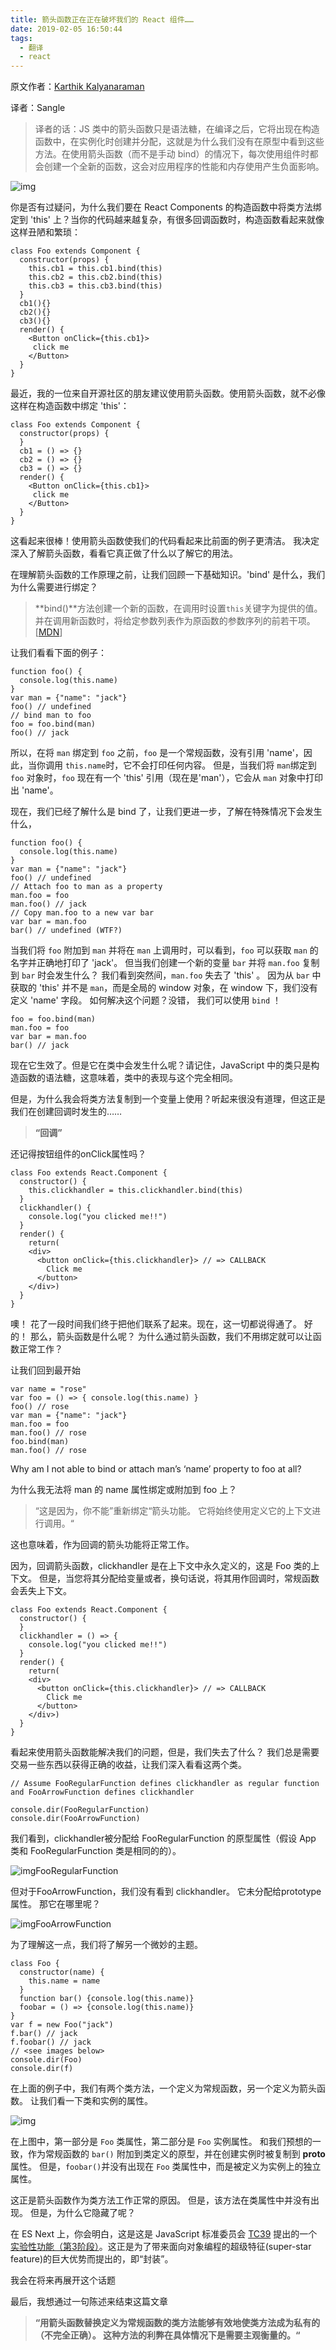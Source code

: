 ```yaml
---
title: 箭头函数正在正在破坏我们的 React 组件……
date: 2019-02-05 16:50:44
tags: 
  - 翻译
  - react
---
```


原文作者：[Karthik Kalyanaraman](http://link.zhihu.com/?target=https%3A//blog.usejournal.com/%40karthikkalyanaraman)

译者：Sangle

> 译者的话：JS 类中的箭头函数只是语法糖，在编译之后，它将出现在构造函数中，在实例化时创建并分配，这就是为什么我们没有在原型中看到这些方法。在使用箭头函数（而不是手动 bind）的情况下，每次使用组件时都会创建一个全新的函数，这会对应用程序的性能和内存使用产生负面影响。

![img](https://pic2.zhimg.com/80/v2-233397a5f458259fd08088d95cd848c1_hd.jpg)

你是否有过疑问，为什么我们要在 React Components 的构造函数中将类方法绑定到 'this' 上？当你的代码越来越复杂，有很多回调函数时，构造函数看起来就像这样丑陋和繁琐：

<!-- more -->

```
class Foo extends Component {
  constructor(props) {
    this.cb1 = this.cb1.bind(this)
    this.cb2 = this.cb2.bind(this)
    this.cb3 = this.cb3.bind(this)
  }
  cb1(){}
  cb2(){}
  cb3(){}
  render() {
    <Button onClick={this.cb1}>
     click me
    </Button>
  }
}
```

最近，我的一位来自开源社区的朋友建议使用箭头函数。使用箭头函数，就不必像这样在构造函数中绑定 'this'：

```
class Foo extends Component {
  constructor(props) {
  }
  cb1 = () => {}
  cb2 = () => {}
  cb3 = () => {}
  render() {
    <Button onClick={this.cb1}>
     click me
    </Button>
  }
}
```

这看起来很棒！使用箭头函数使我们的代码看起来比前面的例子更清洁。 我决定深入了解箭头函数，看看它真正做了什么以了解它的用法。

在理解箭头函数的工作原理之前，让我们回顾一下基础知识。'bind' 是什么，我们为什么需要进行绑定？

> **bind()**方法创建一个新的函数，在调用时设置`this`关键字为提供的值。并在调用新函数时，将给定参数列表作为原函数的参数序列的前若干项。[[MDN](http://link.zhihu.com/?target=https%3A//developer.mozilla.org/zh-CN/docs/Web/JavaScript/Reference/Global_Objects/Function/bind)]

让我们看看下面的例子：

```
function foo() {
  console.log(this.name)
}
var man = {"name": "jack"}
foo() // undefined
// bind man to foo
foo = foo.bind(man)
foo() // jack
```

所以，在将 `man` 绑定到 `foo` 之前，`foo` 是一个常规函数，没有引用 'name'，因此，当你调用 `this.name`时，它不会打印任何内容。 但是，当我们将 `man`绑定到 `foo` 对象时，`foo` 现在有一个 'this' 引用（现在是'man'），它会从 `man` 对象中打印出 'name'。

现在，我们已经了解什么是 bind 了，让我们更进一步，了解在特殊情况下会发生什么，

```
function foo() {
  console.log(this.name)
}
var man = {"name": "jack"}
foo() // undefined
// Attach foo to man as a property
man.foo = foo
man.foo() // jack
// Copy man.foo to a new var bar
var bar = man.foo
bar() // undefined (WTF?)
```

当我们将 `foo` 附加到 `man` 并将在 `man` 上调用时，可以看到，`foo` 可以获取 `man` 的名字并正确地打印了 'jack'。 但当我们创建一个新的变量 `bar` 并将 `man.foo` 复制到 `bar` 时会发生什么？ 我们看到突然间，`man.foo` 失去了 'this' 。 因为从 `bar` 中获取的 'this' 并不是 `man`，而是全局的 window 对象，在 window 下，我们没有定义 'name' 字段。 如何解决这个问题？没错， 我们可以使用 `bind` ！

```
foo = foo.bind(man)
man.foo = foo
var bar = man.foo
bar() // jack
```

现在它生效了。但是它在类中会发生什么呢？请记住，JavaScript 中的类只是构造函数的语法糖，这意味着，类中的表现与这个完全相同。

但是，为什么我会将类方法复制到一个变量上使用？听起来很没有道理，但这正是我们在创建回调时发生的……

> **“回调”**

还记得按钮组件的onClick属性吗？

```
class Foo extends React.Component {
  constructor() {
    this.clickhandler = this.clickhandler.bind(this)
  }
  clickhandler() {
    console.log("you clicked me!!")
  }
  render() {
    return( 
    <div>
      <button onClick={this.clickhandler}> // => CALLBACK
        Click me
      </button>
    </div>)
  }
}
```

噢！ 花了一段时间我们终于把他们联系了起来。现在，这一切都说得通了。 好的！ 那么，箭头函数是什么呢？ 为什么通过箭头函数，我们不用绑定就可以让函数正常工作？

让我们回到最开始

```
var name = "rose"
var foo = () => { console.log(this.name) }
foo() // rose
var man = {"name": "jack"}
man.foo = foo
man.foo() // rose
foo.bind(man)
man.foo() // rose
```

Why am I not able to bind or attach man’s ‘name’ property to foo at all?

为什么我无法将 man 的 name 属性绑定或附加到 foo 上？

> “这是因为，你不能”重新绑定“箭头功能。 它将始终使用定义它的上下文进行调用。“

这也意味着，作为回调的箭头功能将正常工作。

因为，回调箭头函数，clickhandler 是在上下文中永久定义的，这是 Foo 类的上下文。 但是，当您将其分配给变量或者，换句话说，将其用作回调时，常规函数会丢失上下文。

```
class Foo extends React.Component {
  constructor() {
  }
  clickhandler = () => {
    console.log("you clicked me!!")
  }
  render() {
    return( 
    <div>
      <button onClick={this.clickhandler}> // => CALLBACK
        Click me
      </button>
    </div>)
  }
}
```

看起来使用箭头函数能解决我们的问题，但是，我们失去了什么？ 我们总是需要交易一些东西以获得正确的收益，让我们深入看看这两个类。

```
// Assume FooRegularFunction defines clickhandler as regular function and FooArrowFunction defines clickhandler
 
console.dir(FooRegularFunction)
console.dir(FooArrowFunction)
```

我们看到，clickhandler被分配给 FooRegularFunction 的原型属性（假设 App 类和 FooRegularFunction 类是相同的的）。

![img](https://pic3.zhimg.com/80/v2-28a7f65963dc2b5f48c0b339b8d2e5ae_hd.jpg)FooRegularFunction

但对于FooArrowFunction，我们没有看到 clickhandler。 它未分配给prototype属性。 那它在哪里呢？

![img](https://pic2.zhimg.com/80/v2-f20a739f4d3ecdd71ca896fd1f7032d9_hd.jpg)FooArrowFunction

为了理解这一点，我们将了解另一个微妙的主题。

```
class Foo {
  constructor(name) {
    this.name = name
  }
  function bar() {console.log(this.name)}
  foobar = () => {console.log(this.name)}
}
var f = new Foo("jack")
f.bar() // jack
f.foobar() // jack
// <see images below>
console.dir(Foo) 
console.dir(f)
```

在上面的例子中，我们有两个类方法，一个定义为常规函数，另一个定义为箭头函数。 让我们看一下类和实例的属性。

![img](https://pic4.zhimg.com/80/v2-dd5fc8f82dab8b381b92f4935f5db9bf_hd.jpg)

在上图中，第一部分是 `Foo` 类属性，第二部分是 `Foo` 实例属性。 和我们预想的一致，作为常规函数的 `bar()` 附加到类定义的原型，并在创建实例时被复制到 **proto** 属性。 但是，`foobar()`并没有出现在 `Foo` 类属性中，而是被定义为实例上的独立属性。

这正是箭头函数作为类方法工作正常的原因。 但是，该方法在类属性中并没有出现。 但是，为什么它隐藏了呢？

在 ES Next 上，你会明白，这是这是 JavaScript 标准委员会 [TC39](http://link.zhihu.com/?target=https%3A//tc39.github.io/beta/) 提出的一个[实验性功能（第3阶段）](http://link.zhihu.com/?target=https%3A//github.com/tc39/proposal-class-fields)。这正是为了带来面向对象编程的超级特征(super-star feature)的巨大优势而提出的，即“封装”。

我会在将来再展开这个话题

最后，我想通过一句陈述来结束这篇文章

> **“用箭头函数替换定义为常规函数的类方法能够有效地使类方法成为私有的（不完全正确）。 这种方法的利弊在具体情况下是需要主观衡量的。“**